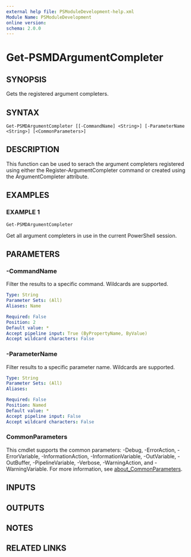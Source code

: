 ```yaml
---
external help file: PSModuleDevelopment-help.xml
Module Name: PSModuleDevelopment
online version:
schema: 2.0.0
---
```


# Get-PSMDArgumentCompleter

## SYNOPSIS
Gets the registered argument completers.

## SYNTAX

```
Get-PSMDArgumentCompleter [[-CommandName] <String>] [-ParameterName <String>] [<CommonParameters>]
```

## DESCRIPTION
This function can be used to serach the argument completers registered using either the Register-ArgumentCompleter command or created using the ArgumentCompleter attribute.

## EXAMPLES

### EXAMPLE 1
```
Get-PSMDArgumentCompleter
```

Get all argument completers in use in the current PowerShell session.

## PARAMETERS

### -CommandName
Filter the results to a specific command.
Wildcards are supported.

```yaml
Type: String
Parameter Sets: (All)
Aliases: Name

Required: False
Position: 2
Default value: *
Accept pipeline input: True (ByPropertyName, ByValue)
Accept wildcard characters: False
```

### -ParameterName
Filter results to a specific parameter name.
Wildcards are supported.

```yaml
Type: String
Parameter Sets: (All)
Aliases:

Required: False
Position: Named
Default value: *
Accept pipeline input: False
Accept wildcard characters: False
```

### CommonParameters
This cmdlet supports the common parameters: -Debug, -ErrorAction, -ErrorVariable, -InformationAction, -InformationVariable, -OutVariable, -OutBuffer, -PipelineVariable, -Verbose, -WarningAction, and -WarningVariable. For more information, see [about_CommonParameters](http://go.microsoft.com/fwlink/?LinkID=113216).

## INPUTS

## OUTPUTS

## NOTES

## RELATED LINKS
